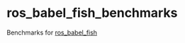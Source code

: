 # ros_babel_fish_benchmarks
Benchmarks for [ros_babel_fish](https://github.com/StefanFabian/ros_babel_fish)
